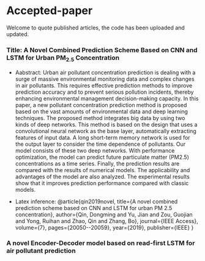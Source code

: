 # Accepted-paper
Welcome to quote published articles, the code has been uploaded and updated.

### Title: A Novel Combined Prediction Scheme Based on CNN and LSTM for Urban PM<sub>2.5</sub> Concentration
* Aabstract: Urban air pollutant concentration prediction is dealing with a surge of massive environmental monitoring data and complex changes in air pollutants. This requires effective prediction methods to improve prediction accuracy and to prevent serious pollution incidents, thereby enhancing environmental management decision-making capacity. In this paper, a new pollutant concentration prediction method is proposed based on the vast amounts of environmental data and deep learning techniques. The proposed method integrates big data by using two kinds of deep networks. This method is based on the design that uses a convolutional neural network as the base layer, automatically extracting features of input data. A long short-term memory network is used for the output layer to consider the time dependence of pollutants. Our model consists of these two deep networks. With performance optimization, the model can predict future particulate matter (PM2.5) concentrations as a time series. Finally, the prediction results are compared with the results of numerical models. The applicability and advantages of the model are also analyzed. The experimental results show that it improves prediction performance compared with classic models.

* Latex inference: @article{qin2019novel,
  title={A novel combined prediction scheme based on CNN and LSTM for urban PM 2.5 concentration},
  author={Qin, Dongming and Yu, Jian and Zou, Guojian and Yong, Ruihan and Zhao, Qin and Zhang, Bo},
  journal={IEEE Access},
  volume={7},
  pages={20050--20059},
  year={2019},
  publisher={IEEE}
}

### A novel Encoder-Decoder model based on read-first LSTM for air pollutant prediction
